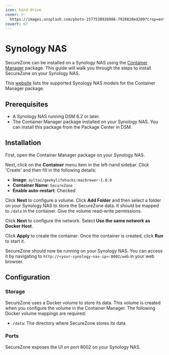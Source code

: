 ```yaml
---
icon: hard-drive
cover: >-
  https://images.unsplash.com/photo-1577538926988-7926820ed209?crop=entropy&cs=srgb&fm=jpg&ixid=M3wxOTcwMjR8MHwxfHNlYXJjaHwzfHxzeW5vbG9neXxlbnwwfHx8fDE3MzE2ODA1NTZ8MA&ixlib=rb-4.0.3&q=85
coverY: 67
---
```


# Synology NAS

SecureZone can be installed on a Synology NAS using the [Container Manager](https://www.synology.com/en-uk/dsm/feature/docker) package. This guide will walk you through the steps to install SecureZone on your Synology NAS.

This [website](https://www.synology.com/en-uk/dsm/packages/ContainerManager) lists the supported Synology NAS models for the Container Manager package.

## Prerequisites

* A Synology NAS running DSM 6.2 or later.
* The Container Manager package installed on your Synology NAS. You can install this package from the Package Center in DSM.

## Installation

First, open the Container Manager package on your Synology NAS.

Next, click on the **Container** menu item in the left-hand sidebar. Click 'Create' and then fill in the following details:

* **Image**: `ayltai/geekylifehacks:macbrewer-1.0.0`
* **Container Name**: `SecureZone`
* **Enable auto-restart**: Checked

Click **Next** to configure a volume. Click **Add Folder** and then select a folder on your Synology NAS to store the SecureZone data. It should be mapped to `/data` in the container. Give the volume read-write permissions.

Click **Next** to configure the network. Select **Use the same network as Docker Host**.

Click **Apply** to create the container. Once the container is created, click **Run** to start it.

SecureZone should now be running on your Synology NAS. You can access it by navigating to `http://<your-synology-nas-ip>:8002/web` in your web browser.

## Configuration

### Storage

SecureZone uses a Docker volume to store its data. This volume is created when you configure the volume in the Container Manager. The following Docker volume mappings are required:

* `/data`: The directory where SecureZone stores its data.

### Ports

SecureZone exposes the UI on port 8002 on your Synology NAS.
